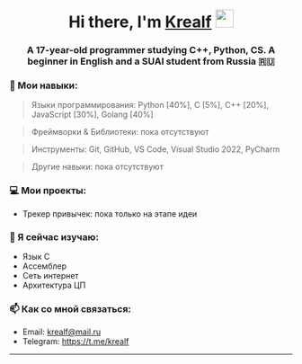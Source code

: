 <h1 align="center">Hi there, I'm <a href="https://github.com/Krealf" target="_blank">Krealf</a> 
<img src="https://github.com/blackcater/blackcater/raw/main/images/Hi.gif" height="32"/></h1>
<h3 align="center">A 17-year-old programmer studying C++, Python, CS. A beginner in English and a SUAI student from Russia 🇷🇺</h3>

### 🚀 Мои навыки:

> Языки программирования: Python [40%], C [5%], C++ [20%], JavaScript [30%], Golang [40%]

>Фреймворки & Библиотеки: пока отсутствуют

> Инструменты: Git, GitHub, VS Code, Visual Studio 2022, PyCharm

> Другие навыки: пока отсутствуют

### 💻 Мои проекты:

* Трекер привычек: пока только на этапе идеи

### 🌱 Я сейчас изучаю:

* Язык C
* Ассемблер
* Сеть интернет
* Архитектура ЦП

### 📫 Как со мной связаться:

* Email: krealf@mail.ru
* Telegram: https://t.me/krealf

---


